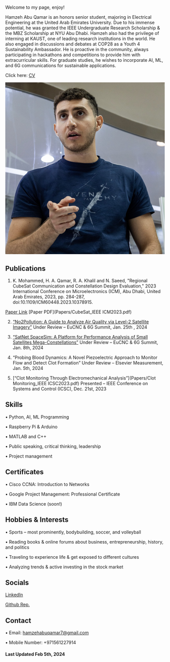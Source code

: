 Welcome to my page, enjoy!

Hamzeh Abu Qamar is an honors senior student, majoring in Electrical Engineering at the United Arab Emirates University. Due to his immense potential, he was granted the IEEE Undergraduate Research Scholarship & the MBZ Scholarship at NYU Abu Dhabi. Hamzeh also had the privilege of interning at KAUST, one of leading research institutions in the world. He also engaged in discussions and debates at COP28 as a Youth 4 Sustainability Ambassador. He is proactive in the community, always participating in hackathons and competitions to provide him with extracurricular skills. For graduate studies, he wishes to incorporate AI, ML, and 6G communications for sustainable applications.

Click here: [CV](HamzehAbuQamarCV.pdf/)

![Image 1](IMG_3700.jpg/)

## Publications
1. K. Mohammed, H. A. Qamar, R. A. Khalil and N. Saeed, "Regional CubeSat Communication
and Constellation Design Evaluation," 2023 International Conference on Microelectronics
(ICM), Abu Dhabi, United Arab Emirates, 2023, pp. 284-287, doi:10.1109/ICM60448.2023.10378915.

[Paper Link](https://www.researchgate.net/publication/377202483_Regional_CubeSat_Communication_and_Constellation_Design_Evaluation)
[Paper PDF](Papers/CubeSat_IEEE ICM2023.pdf)

2. [“No2Pollution: A Guide to Analyze Air Quality via Level-2 Satellite Imagery”](Papers/No2Pollution_EuCNC24.pdf)
Under Review – EuCNC & 6G Summit, Jan. 25th , 2024

3. [“SatNet SpaceSim: A Platform for Performance Analysis of Small Satellites Mega-Constellations”](Papers/SatNetSpaceSim_EuCNC24.pdf)
Under Review – EuCNC & 6G Summit, Jan. 8th, 2024

4. “Probing Blood Dynamics: A Novel Piezoelectric Approach to Monitor Flow and Detect Clot Formation” 
Under Review – Elsevier Measurement, Jan. 5th, 2024

5. [“Clot Monitoring Through Electromechanical Analysis”](Papers/Clot Monitoring_IEEE ICSC2023.pdf)
Presented – IEEE Conference on Systems and Control (ICSC), Dec. 21st, 2023

## Skills
• Python, AI, ML Programming

• Raspberry Pi & Arduino

• MATLAB and C++

• Public speaking, critical thinking, leadership

• Project management

## Certificates
• Cisco CCNA: Introduction to Networks

• Google Project Management: Professional Certificate

• IBM Data Science (soon!)

## Hobbies & Interests
• Sports – most prominently, bodybuilding, soccer, and volleyball

• Reading books & online forums about business, entrepreneurship, history, and politics

• Traveling to experience life & get exposed to different cultures

• Analyzing trends & active investing in the stock market

## Socials
[LinkedIn](https://www.linkedin.com/in/hamzeh-abu-qamar-034605218/)

[Github Rep.](https://github.com/hamzehaq7)

## Contact
• Email: hamzehabuqamar7@gmail.com

• Mobile Number: +971561227914


#### Last Updated Feb 5th, 2024

